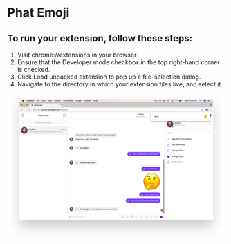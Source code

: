 # Phat Emoji

## To run your extension, follow these steps:
1. Visit chrome://extensions in your browser
1. Ensure that the Developer mode checkbox in the top right-hand corner is checked.
1. Click Load unpacked extension to pop up a file-selection dialog.
1. Navigate to the directory in which your extension files live, and select it.

![](screenshots/photo.png)


